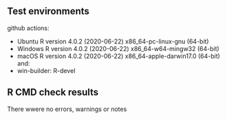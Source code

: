   ## Test environments
  
  github actions:
  
  * Ubuntu R version 4.0.2 (2020-06-22) x86_64-pc-linux-gnu (64-bit)
  * Windows R version 4.0.2 (2020-06-22) x86_64-w64-mingw32 (64-bit)
  * macOS R version 4.0.2 (2020-06-22) x86_64-apple-darwin17.0 (64-bit)
  and:
  * win-builder: R-devel
  
  ## R CMD check results
  
  There wwere no errors, warnings or notes

